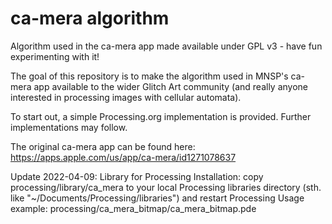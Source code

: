 # ca-mera algorithm
Algorithm used in the ca-mera app made available under GPL v3 - have fun experimenting with it!

The goal of this repository is to make the algorithm used in MNSP's ca-mera app available to the wider Glitch Art community (and really anyone interested in processing images with cellular automata).

To start out, a simple Processing.org implementation is provided. Further implementations may follow.

The original ca-mera app can be found here: https://apps.apple.com/us/app/ca-mera/id1271078637

Update 2022-04-09: Library for Processing
Installation:  copy processing/library/ca_mera to your local Processing libraries directory
               (sth. like "~/Documents/Processing/libraries") and restart Processing
Usage example: processing/ca_mera_bitmap/ca_mera_bitmap.pde
